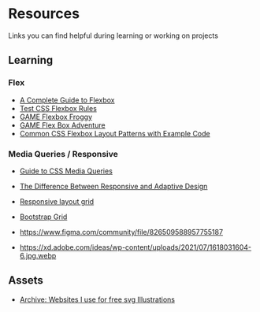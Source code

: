 # Resources

Links you can find helpful during learning or working on projects

## Learning

### Flex
- [A Complete Guide to Flexbox](https://css-tricks.com/snippets/css/a-guide-to-flexbox/)
- [Test CSS Flexbox Rules](https://flexbox.help/)
- [GAME Flexbox Froggy](https://flexboxfroggy.com/)
- [GAME Flex Box Adventure](https://codingfantasy.com/games/flexboxadventure)
- [Common CSS Flexbox Layout Patterns with Example Code](https://tobiasahlin.com/blog/common-flexbox-patterns/)


### Media Queries / Responsive
- [Guide to CSS Media Queries](https://css-tricks.com/a-complete-guide-to-css-media-queries/)
- [The Difference Between Responsive and Adaptive Design](https://css-tricks.com/the-difference-between-responsive-and-adaptive-design/)
- [Responsive layout grid](https://material.io/design/layout/responsive-layout-grid.html#columns-gutters-and-margins)
- [Bootstrap Grid](https://getbootstrap.com/docs/4.0/layout/grid/)

- https://www.figma.com/community/file/826509588957755187
- https://xd.adobe.com/ideas/wp-content/uploads/2021/07/1618031604-6.jpg.webp

## Assets
- [Archive: Websites I use for free svg Illustrations](https://www.reddit.com/r/webdev/comments/eejh52/websites_i_use_for_free_svg_illustrations/?%24deep_link=true&correlation_id=a1ddfb22-4fb5-4cc8-baba-43e2e8aa4558&ref=email_digest&ref_campaign=email_digest&ref_source=email&utm_content=post_title&utm_medium=digest&utm_name=top_posts&utm_source=email&utm_term=day&%243p=e_as&%24original_url=https%3A%2F%2Fwww.reddit.com%2Fr%2Fwebdev%2Fcomments%2Feejh52%2Fwebsites_i_use_for_free_svg_illustrations%2F%3F%24deep_link%3Dtrue%26correlation_id%3Da1ddfb22-4fb5-4cc8-baba-43e2e8aa4558%26ref%3Demail_digest%26ref_campaign%3Demail_digest%26ref_source%3Demail%26utm_content%3Dpost_title%26utm_medium%3Ddigest%26utm_name%3Dtop_posts%26utm_source%3Demail%26utm_term%3Dday&_branch_match_id=544492509236131805)